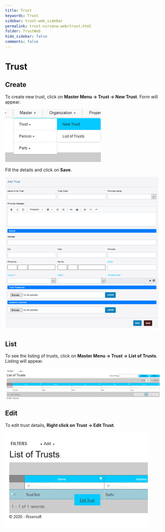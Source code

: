 ```yaml
---
title: Trust
keywords: Trust
sidebar: trust-web_sidebar
permalink: trust-nirvana-web/trust.html
folder: TrustWeb
hide_sidebar: false
comments: false
---
```



# Trust



## Create

To create new trust, click on **Master Menu -> Trust -> New Trust**. Form will appear.

![](/images/newtrustmenu.png)

Fill the details and click on **Save**. 

![](/images/newtrustform.png)

## List

To see the listing of trusts, click on **Master Menu -> Trust -> List of Trusts**. Listing will appear.

![](/images/listoftrusts.png)

## Edit

To edit trust details, **Right click on Trust -> Edit Trust**.

![](/images/edittrust.png)







